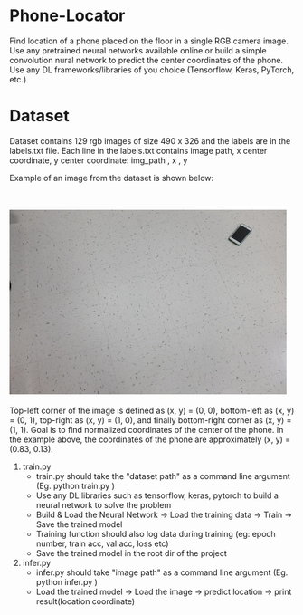 # Phone-Locator

Find location of a phone placed on the floor in a single RGB camera image. Use any pretrained neural networks available online or build a simple convolution nural network to predict the center coordinates of the phone. Use any DL frameworks/libraries of you choice (Tensorflow, Keras, PyTorch, etc.)

# Dataset
Dataset contains 129 rgb images of size 490 x 326 and the labels are in the labels.txt file. Each line in the labels.txt contains image path, x center coordinate, y center coordinate: img_path , x , y

Example of an image from the dataset is shown below:

<br /> <br />
<img src="find_phone/0.jpg">
<br /> <br />
Top-left corner of the image
is defined as (x, y) = (0, 0), bottom-left as (x, y) = (0, 1), top-right as (x, y) = (1, 0), and finally
bottom-right corner as (x, y) = (1, 1). Goal is to find normalized coordinates
of the center of the phone. In the example above, the coordinates of the phone are
approximately (x, y) = (0.83, 0.13).


1. train.py 
    * train.py should take the "dataset path" as a command line argument (Eg. python train.py <dataset-path>)
    * Use any DL libraries such as tensorflow, keras, pytorch to build a neural network to solve the problem
    * Build & Load the Neural Network -> Load the training data -> Train -> Save the trained model 
    * Training function should also log data during training (eg: epoch number, train acc, val acc, loss etc)
    * Save the trained model in the root dir of the project
2. infer.py
    * infer.py should take "image path" as a command line argument (Eg. python infer.py <image-path>)
    * Load the trained model -> Load the image -> predict location -> print result(location coordinate)
 


